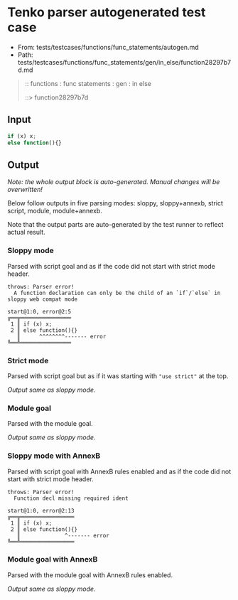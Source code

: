 # Tenko parser autogenerated test case

- From: tests/testcases/functions/func_statements/autogen.md
- Path: tests/testcases/functions/func_statements/gen/in_else/function28297b7d.md

> :: functions : func statements : gen : in else
>
> ::> function28297b7d

## Input


`````js
if (x) x;
else function(){}
`````

## Output

_Note: the whole output block is auto-generated. Manual changes will be overwritten!_

Below follow outputs in five parsing modes: sloppy, sloppy+annexb, strict script, module, module+annexb.

Note that the output parts are auto-generated by the test runner to reflect actual result.

### Sloppy mode

Parsed with script goal and as if the code did not start with strict mode header.

`````
throws: Parser error!
  A function declaration can only be the child of an `if`/`else` in sloppy web compat mode

start@1:0, error@2:5
╔══╦════════════════
 1 ║ if (x) x;
 2 ║ else function(){}
   ║      ^^^^^^^^------- error
╚══╩════════════════

`````

### Strict mode

Parsed with script goal but as if it was starting with `"use strict"` at the top.

_Output same as sloppy mode._

### Module goal

Parsed with the module goal.

_Output same as sloppy mode._

### Sloppy mode with AnnexB

Parsed with script goal with AnnexB rules enabled and as if the code did not start with strict mode header.

`````
throws: Parser error!
  Function decl missing required ident

start@1:0, error@2:13
╔══╦═════════════════
 1 ║ if (x) x;
 2 ║ else function(){}
   ║              ^------- error
╚══╩═════════════════

`````

### Module goal with AnnexB

Parsed with the module goal with AnnexB rules enabled.

_Output same as sloppy mode._
